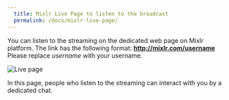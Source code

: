 ```yaml
---
  title: Mixlr Live Page to listen to the broadcast
  permalink: /docs/mixlr-live-page/
---
```

You can listen to the streaming on the dedicated web page on Mixlr platform. 
The link has the following format: **http://mixlr.com/username**
Please replace _username_ with your username.

![Live page](../images/mixlr-pics/mixlr-9.png)

In this page, people who listen to the streaming can interact with you by a dedicated chat.

